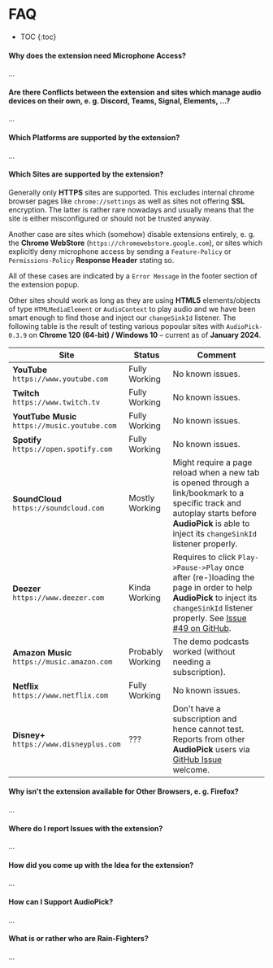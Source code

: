 # FAQ
- TOC
{:toc}

#### Why does the extension need **Microphone Access**?
...

#### Are there **Conflicts** between the extension and sites which manage audio devices on their own, e. g. **Discord**, **Teams**, **Signal**, **Elements**, ...?
...

#### Which **Platforms** are supported by the extension?
...

#### Which **Sites** are supported by the extension? 
Generally only **HTTPS** sites are supported. This excludes internal chrome browser pages like `chrome://settings` as well as sites not offering **SSL** encryption. The latter is rather rare nowadays and usually means that the site is either misconfigured or should not be trusted anyway.

Another case are sites which (somehow) disable extensions entirely, e. g. the **Chrome WebStore** (`https://chromewebstore.google.com`), or sites which explicitly deny microphone access by sending a `Feature-Policy` or `Permissions-Policy` **Response Header** stating so.

All of these cases are indicated by a <code class="error_message">Error Message</code> in the footer section of the extension popup.

Other sites should work as long as they are using **HTML5** elements/objects of type `HTMLMediaElement` or `AudioContext` to play audio and we have been smart enough to find those and inject our `changeSinkId` listener. The following table is the result of testing various popoular sites with `AudioPick-0.3.9` on **Chrome 120 (64-bit) / Windows 10** &ndash; current as of **January 2024**.

| Site | Status | Comment |
|------|--------|---------|
| **YouTube**<br>`https://www.youtube.com` | Fully Working | No known issues. |
| **Twitch**<br>`https://www.twitch.tv` | Fully Working | No known issues. |
| **YoutTube Music**<br>`https://music.youtube.com` | Fully Working | No known issues. |
| **Spotify**<br>`https://open.spotify.com` | Fully Working | No known issues. |
| **SoundCloud**<br>`https://soundcloud.com`| Mostly Working | Might require a page reload when a new tab is opened through a link/bookmark to a specific track and autoplay starts before **AudioPick** is able to inject its `changeSinkId` listener properly. |
| **Deezer**<br>`https://www.deezer.com` | Kinda Working | Requires to click `Play->Pause->Play` once after (re-)loading the page in order to help **AudioPick** to inject its `changeSinkId` listener properly. See [Issue #49 on GitHub](https://github.com/rain-fighters/AudioPick/issues/49). | 
| **Amazon Music**<br>`https://music.amazon.com` | Probably Working | The demo podcasts worked (without needing a subscription). |
| **Netflix**<br>`https://www.netflix.com` | Fully Working | No known issues. |
| **Disney+**<br>`https://www.disneyplus.com` | ??? | Don't have a subscription and hence cannot test. Reports from other **AudioPick** users via [GitHub Issue](https://github.com/rain-fighters/AudioPick/issues) welcome. |

#### Why isn't the extension available for **Other Browsers**, e. g. **Firefox**?
...

#### Where do I report **Issues** with the extension?
...

#### How did you come up with the **Idea** for the extension?
...

#### How can I **Support AudioPick**?
...

#### What is or rather who are **Rain-Fighters**?
...
